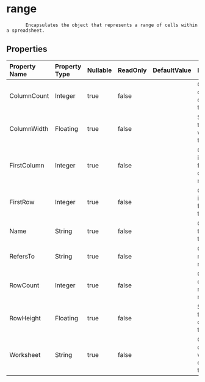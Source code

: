 # **range**

           Encapsulates the object that represents a range of cells within a spreadsheet.            

## **Properties**

| Property Name | Property Type | Nullable |  ReadOnly | DefaultValue | Description | 
| :- | :- | :- |:- |  :- | :- |
|ColumnCount|Integer|true|false |  |Gets the count of columns in the range. |
|ColumnWidth|Floating|true|false |  |Sets or gets the column width of this range |
|FirstColumn|Integer|true|false |  |Gets the index of the first column of the range. |
|FirstRow|Integer|true|false |  |Gets the index of the first row of the range. |
|Name|String|true|false |  |Gets or sets the name of the range. |
|RefersTo|String|true|false |  |Gets the range's refers to. |
|RowCount|Integer|true|false |  |Gets the count of rows in the range. |
|RowHeight|Floating|true|false |  |Sets or gets the height of rows in this range |
|Worksheet|String|true|false |  |Gets the object which contains this range. |

